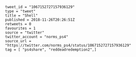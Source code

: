 ```
tweet_id = "1067152727157936129"
type = "tweet"
title = "Shell"
published = 2018-11-26T20:26:51Z
retweets = 0
favourites = 1
source = "twitter"
twitter_account = "norms_ps4"
source_url = "https://twitter.com/norms_ps4/status/1067152727157936129"
tag = [ "ps4share", "reddeadredemption2",]
```

<p class='image'><img src='http://mnf.m17s.net/2018/11/26/Ds9Jv0GXoAA0tKs.jpg' alt=''></p>


